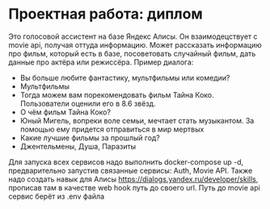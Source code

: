 # Проектная работа: диплом

Это голосовой ассистент на базе Яндекс Алисы. Он взаимодецствует с movie api, получая оттуда информацию.
Может рассказать информацию про фильм, который есть в базе, посоветовать случайный фильм, 
дать данные про актёра или режиссёра.
Пример диалога:
- Вы больше любите фантастику, мультфильмы или комедии?
- Мультфильмы
- Тогда можем вам порекомендовать фильм Тайна Коко. Пользователи оценили его в 8.6 звёзд.
- О чём фильм Тайна Коко?
- Юный Мигель, вопреки воле семьи, мечтает стать музыкантом. За помощью ему придется отправиться в мир мертвых
- Какие лучшие фильмы за прошлый год?
- Джентельмены, Душа, Паразиты


Для запуска всех сервисов надо выполнить docker-compose up -d, предварительно запустив связанные сервисы:
 Auth, Movie API. Также надо создать навык для Алисы https://dialogs.yandex.ru/developer/skills, 
 прописав там в качестве web hook путь до своего url. Путь до movie api сервис берёт из .env файла